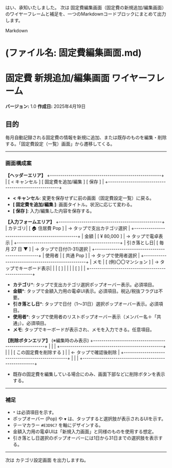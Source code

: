 はい、承知いたしました。
次は 固定費編集画面（固定費の新規追加/編集画面）のワイヤーフレームと補足を、一つのMarkdownコードブロックにまとめて出力します。

Markdown

# (ファイル名: 固定費編集画面.md)

# 固定費 新規追加/編集画面 ワイヤーフレーム

**バージョン:** 1.0
**作成日:** 2025年4月19日

## 目的
毎月自動記録される固定費の情報を新規に追加、または既存のものを編集・削除する。「固定費設定（一覧）画面」から遷移してくる。

---

### 画面構成案

**【ヘッダーエリア】**
+------------------------------------------------------+
| [ < キャンセル ]   [ 固定費を追加/編集 ]  [ 保存 ]     |
+------------------------------------------------------+

* **< キャンセル**: 変更を保存せずに前の画面（固定費設定一覧）に戻る。
* **[ 固定費を追加/編集 ]**: 画面タイトル。状況に応じて変わる。
* **[ 保存 ]**: 入力/編集した内容を保存する。

**【入力フォームエリア】**
+--------------------------------------------------+
| カテゴリ| [ 🏠 住居費 Pop ]     | -> タップで支出カテゴリ選択 |
+--------------------------------------------------+
| 金額 | [ ¥ 80,000         ] | -> タップで電卓表示      |
+--------------------------------------------------+
| 引き落とし日| [ 毎月 27 日 ▼ ] | -> タップで日付(1-31)選択 |
+--------------------------------------------------+
| 使用者 | [ 共通 Pop ]       | -> タップで使用者選択    |
+--------------------------------------------------+
| メモ     | [ (例)〇〇マンション ] | -> タップでキーボード表示|
|          | [                  ] |                        |
|          | [                  ] |                        |
+--------------------------------------------------+

* **カテゴリ***: タップで支出カテゴリ選択ポップオーバー表示。必須項目。
* **金額***: タップで金額入力用の電卓UI表示。必須項目。税込/税抜フラグは不要。
* **引き落とし日***: タップで日付（1〜31日）選択ポップオーバー表示。必須項目。
* **使用者***: タップで使用者のリストポップオーバー表示（メンバー名＋「共通」）。必須項目。
* **メモ**: タップでキーボードが表示され、メモを入力できる。任意項目。

**【削除ボタンエリア】** (※編集時のみ表示)
+------------------------------------------------------+
|                                                      |
| +--------------------------------------------------+ |
| |         [ この固定費を削除する ]                 | | <- タップで確認後削除
| +--------------------------------------------------+ |
|                                                      |
+------------------------------------------------------+

* 既存の固定費を編集している場合にのみ、画面下部などに削除ボタンを表示する。

---

### 補足
* `*` は必須項目を示す。
* ポップオーバー (Pop) や `▼` は、タップすると選択肢が表示されるUIを示す。
* テーマカラー `#E3D9C7` を軸にデザインする。
* 金額入力用の電卓UIは「新規入力画面」と同様のものを使用する想定。
* 引き落とし日選択のポップオーバーには1日から31日までの選択肢を表示する。

---
次は カテゴリ設定画面 を出力しますね。
